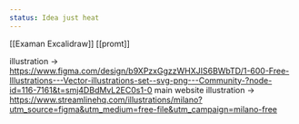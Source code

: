 ```yaml
---
status: Idea just heat
---
```

[[Examan Excalidraw]]
[[promt]]

illustration -> https://www.figma.com/design/b9XPzxGgzzWHXJIS6BWbTD/1-600-Free-Illustrations---Vector-illustrations-set--svg-png---Community-?node-id=116-7161&t=smj4DBdMvL2EC0s1-0
main website illustration -> https://www.streamlinehq.com/illustrations/milano?utm_source=figma&utm_medium=free-file&utm_campaign=milano-free

